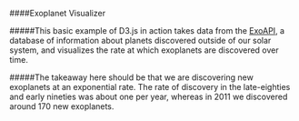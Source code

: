 ####Exoplanet Visualizer

#####This basic example of D3.js in action takes data from the [ExoAPI](http://exoapi.com/), a database of information about planets discovered outside of our solar system, and visualizes the rate at which exoplanets are discovered over time.

#####The takeaway here should be that we are discovering new exoplanets at an exponential rate. The rate of discovery in the late-eighties and early nineties was about one per year, whereas in 2011 we discovered around 170 new exoplanets.

